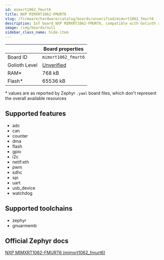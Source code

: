 ```yaml
---
id: mimxrt1062_fmurt6
title: NXP MIMXRT1062-FMURT6
slug: /firmware/hardware/catalog/boards/unverified/mimxrt1062_fmurt6
description: IoT board NXP MIMXRT1062-FMURT6, compatible with Golioth at unverified level.
image: /img/boards/null
sidebar_class_name: hide-item
---
```


[//]: # (This is an auto-generated file, do not edit! Changes to it will be lost upon re-generation)



|                | Board properties     |
| -------------  | -------------------- |
| Board ID       | `mimxrt1062_fmurt6` |
| Golioth Level  | [Unverified](/firmware/hardware#unverified-boards) |
| RAM*           | 768 kB |
| Flash*         | 65536 kB |

\* values are as reported by Zephyr `.yaml` board files, which don't represent the overall available resources



## Supported features

* adc
* can
* counter
* dma
* flash
* gpio
* i2c
* netif:eth
* pwm
* sdhc
* spi
* uart
* usb_device
* watchdog

## Supported toolchains

* zephyr
* gnuarmemb

## Official Zephyr docs

[NXP MIMXRT1062-FMURT6 (mimxrt1062_fmurt6)](https://docs.zephyrproject.org/latest/boards/nxp/mimxrt1062_fmurt6/doc/index.html)
